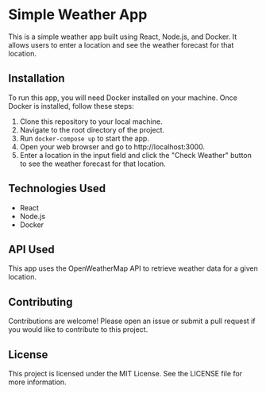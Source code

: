 # Simple Weather App

This is a simple weather app built using React, Node.js, and Docker. It allows users to enter a location and see the weather forecast for that location.

## Installation

To run this app, you will need Docker installed on your machine. Once Docker is installed, follow these steps:

1. Clone this repository to your local machine.
2. Navigate to the root directory of the project.
3. Run `docker-compose up` to start the app.
4. Open your web browser and go to http://localhost:3000.
5. Enter a location in the input field and click the "Check Weather" button to see the weather forecast for that location.

## Technologies Used

- React
- Node.js
- Docker

## API Used

This app uses the OpenWeatherMap API to retrieve weather data for a given location.

## Contributing

Contributions are welcome! Please open an issue or submit a pull request if you would like to contribute to this project.

## License

This project is licensed under the MIT License. See the LICENSE file for more information.
